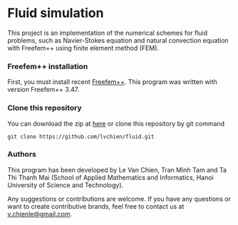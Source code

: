 # Fluid simulation
This project is an implementation of the numerical schemes for fluid problems, such as Navier-Stokes equation and natural convection equation with Freefem++ using finite element method (FEM).

### Freefem++ installation
First, you must install recent [Freefem++](http://www.freefem.org/ff++/). This program was written with version Freefem++ 3.47. 

### Clone this repository
You can download the zip at [here](https://github.com/lvchien/fluid/archive/master.zip) or clone this repository by git command
```
git clone https://github.com/lvchien/fluid.git
```

### Authors
This program has been developed by Le Van Chien, Tran Minh Tam and Ta Thi Thanh Mai (School of Applied Mathematics and Informatics, Hanoi University of Science and Technology).

Any suggestions or contributions are welcome. If you have any questions or want to create contributive brands, feel free to contact us at v.chienle@gmail.com.
